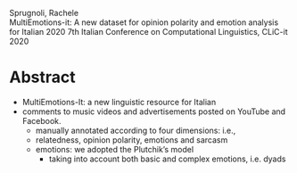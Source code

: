 Sprugnoli, Rachele  
MultiEmotions-it: A new dataset for opinion polarity and emotion analysis for Italian
2020 7th Italian Conference on Computational Linguistics, CLiC-it 2020

# Abstract

* MultiEmotions-It: a new linguistic resource for Italian
* comments to music videos and advertisements posted on YouTube and Facebook.
  * manually annotated according to four dimensions: i.e.,
  * relatedness, opinion polarity, emotions and sarcasm
  * emotions: we adopted the Plutchik’s model 
    * taking into account both basic and complex emotions, i.e. dyads
